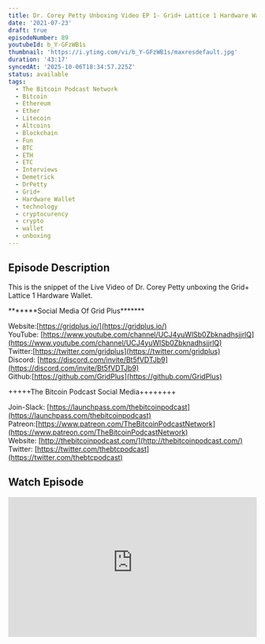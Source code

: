 ```yaml
---
title: Dr. Corey Petty Unboxing Video EP 1- Grid+ Lattice 1 Hardware Wallet
date: '2021-07-23'
draft: true
episodeNumber: 89
youtubeId: b_Y-GFzWB1s
thumbnail: 'https://i.ytimg.com/vi/b_Y-GFzWB1s/maxresdefault.jpg'
duration: '43:17'
syncedAt: '2025-10-06T18:34:57.225Z'
status: available
tags:
  - The Bitcoin Podcast Network
  - Bitcoin
  - Ethereum
  - Ether
  - Litecoin
  - Altcoins
  - Blockchain
  - Fun
  - BTC
  - ETH
  - ETC
  - Interviews
  - Demetrick
  - DrPetty
  - Grid+
  - Hardware Wallet
  - technology
  - cryptocurency
  - crypto
  - wallet
  - unboxing
---
```

## Episode Description

This is the snippet of the Live Video of Dr. Corey Petty unboxing the Grid+ Lattice 1 Hardware Wallet.   
  
\*\*\*\*\*\*\*Social Media Of Grid Plus\*\*\*\*\*\*\*   
  
Website:[https://gridplus.io/](https://gridplus.io/)  
YouTube: [https://www.youtube.com/channel/UCJ4yuWlSb0ZbknadhsjjrlQ](https://www.youtube.com/channel/UCJ4yuWlSb0ZbknadhsjjrlQ)  
Twitter:[https://twitter.com/gridplus](https://twitter.com/gridplus)  
Discord: [https://discord.com/invite/Bt5fVDTJb9](https://discord.com/invite/Bt5fVDTJb9)  
Github:[https://github.com/GridPlus](https://github.com/GridPlus)  
  
+++++The Bitcoin Podcast Social Media++++++++  
  
Join-Slack: [https://launchpass.com/thebitcoinpodcast](https://launchpass.com/thebitcoinpodcast)  
Patreon:[https://www.patreon.com/TheBitcoinPodcastNetwork](https://www.patreon.com/TheBitcoinPodcastNetwork)  
Website: [http://thebitcoinpodcast.com/](http://thebitcoinpodcast.com/)  
Twitter: [https://twitter.com/thebtcpodcast](https://twitter.com/thebtcpodcast)

## Watch Episode

<div style="position: relative; padding-bottom: 56.25%; height: 0; overflow: hidden;">
  <iframe
    src="https://www.youtube-nocookie.com/embed/b_Y-GFzWB1s"
    style="position: absolute; top: 0; left: 0; width: 100%; height: 100%;"
    frameborder="0"
    allow="accelerometer; autoplay; clipboard-write; encrypted-media; gyroscope; picture-in-picture"
    allowfullscreen
  ></iframe>
</div>

